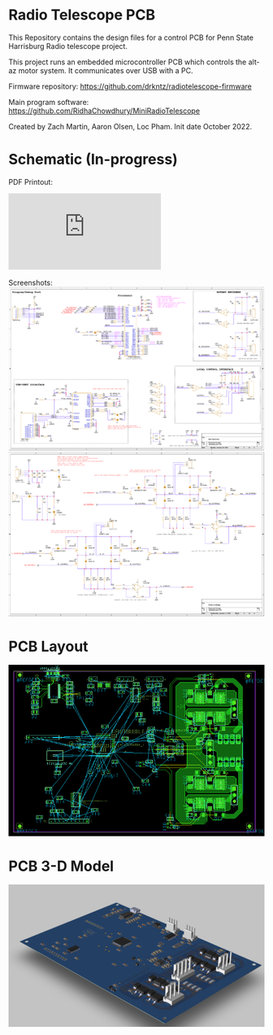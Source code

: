 # Radio Telescope PCB
This Repository contains the design files for a control PCB for Penn State Harrisburg Radio telescope project. 

This project runs an embedded microcontroller PCB which controls the alt-az motor system. It communicates over USB with a PC.

Firmware repository: https://github.com/drkntz/radiotelescope-firmware

Main program software: https://github.com/RidhaChowdhury/MiniRadioTelescope

Created by Zach Martin, Aaron Olsen, Loc Pham. 
Init date October 2022. 

# Schematic (In-progress)
PDF Printout: 

![PDF](https://github.com/drkntz/radiotelescope-PCB/blob/main/Docs/radiotelescope.pdf)

Screenshots:
![SCH_1](https://github.com/drkntz/radiotelescope-pcb/blob/main/Docs/radiotelescope-SCH-V01_1.png)
![SCH_2](https://github.com/drkntz/radiotelescope-pcb/blob/main/Docs/radiotelescope-SCH-V01_2.png)

# PCB Layout
![PCB](https://github.com/drkntz/radiotelescope-pcb/blob/main/Docs/radiotelescope-LAY-V01.png)

# PCB 3-D Model
![3D](https://github.com/drkntz/radiotelescope-pcb/blob/main/Docs/radiotelescope-3D-V01.png)

